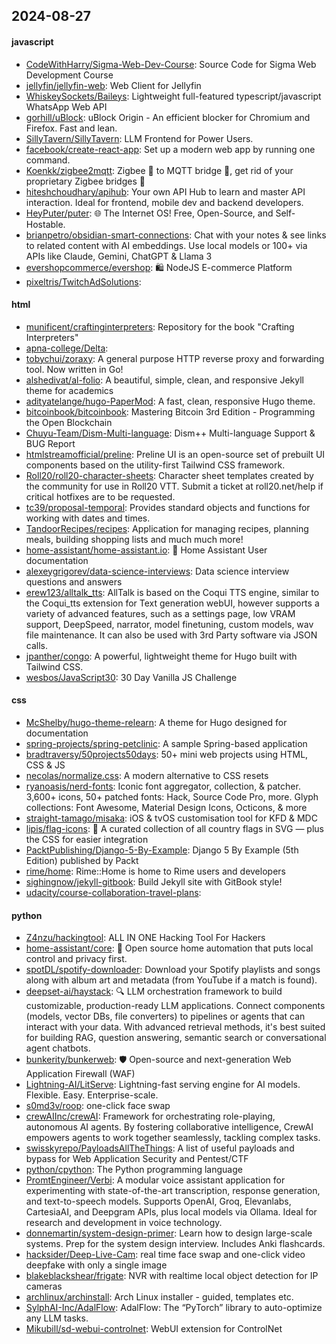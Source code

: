 ## 2024-08-27

#### javascript
* [CodeWithHarry/Sigma-Web-Dev-Course](https://github.com/CodeWithHarry/Sigma-Web-Dev-Course): Source Code for Sigma Web Development Course
* [jellyfin/jellyfin-web](https://github.com/jellyfin/jellyfin-web): Web Client for Jellyfin
* [WhiskeySockets/Baileys](https://github.com/WhiskeySockets/Baileys): Lightweight full-featured typescript/javascript WhatsApp Web API
* [gorhill/uBlock](https://github.com/gorhill/uBlock): uBlock Origin - An efficient blocker for Chromium and Firefox. Fast and lean.
* [SillyTavern/SillyTavern](https://github.com/SillyTavern/SillyTavern): LLM Frontend for Power Users.
* [facebook/create-react-app](https://github.com/facebook/create-react-app): Set up a modern web app by running one command.
* [Koenkk/zigbee2mqtt](https://github.com/Koenkk/zigbee2mqtt): Zigbee 🐝 to MQTT bridge 🌉, get rid of your proprietary Zigbee bridges 🔨
* [hiteshchoudhary/apihub](https://github.com/hiteshchoudhary/apihub): Your own API Hub to learn and master API interaction. Ideal for frontend, mobile dev and backend developers.
* [HeyPuter/puter](https://github.com/HeyPuter/puter): 🌐 The Internet OS! Free, Open-Source, and Self-Hostable.
* [brianpetro/obsidian-smart-connections](https://github.com/brianpetro/obsidian-smart-connections): Chat with your notes & see links to related content with AI embeddings. Use local models or 100+ via APIs like Claude, Gemini, ChatGPT & Llama 3
* [evershopcommerce/evershop](https://github.com/evershopcommerce/evershop): 🛍️ NodeJS E-commerce Platform
* [pixeltris/TwitchAdSolutions](https://github.com/pixeltris/TwitchAdSolutions): 

#### html
* [munificent/craftinginterpreters](https://github.com/munificent/craftinginterpreters): Repository for the book "Crafting Interpreters"
* [apna-college/Delta](https://github.com/apna-college/Delta): 
* [tobychui/zoraxy](https://github.com/tobychui/zoraxy): A general purpose HTTP reverse proxy and forwarding tool. Now written in Go!
* [alshedivat/al-folio](https://github.com/alshedivat/al-folio): A beautiful, simple, clean, and responsive Jekyll theme for academics
* [adityatelange/hugo-PaperMod](https://github.com/adityatelange/hugo-PaperMod): A fast, clean, responsive Hugo theme.
* [bitcoinbook/bitcoinbook](https://github.com/bitcoinbook/bitcoinbook): Mastering Bitcoin 3rd Edition - Programming the Open Blockchain
* [Chuyu-Team/Dism-Multi-language](https://github.com/Chuyu-Team/Dism-Multi-language): Dism++ Multi-language Support & BUG Report
* [htmlstreamofficial/preline](https://github.com/htmlstreamofficial/preline): Preline UI is an open-source set of prebuilt UI components based on the utility-first Tailwind CSS framework.
* [Roll20/roll20-character-sheets](https://github.com/Roll20/roll20-character-sheets): Character sheet templates created by the community for use in Roll20 VTT. Submit a ticket at roll20.net/help if critical hotfixes are to be requested.
* [tc39/proposal-temporal](https://github.com/tc39/proposal-temporal): Provides standard objects and functions for working with dates and times.
* [TandoorRecipes/recipes](https://github.com/TandoorRecipes/recipes): Application for managing recipes, planning meals, building shopping lists and much much more!
* [home-assistant/home-assistant.io](https://github.com/home-assistant/home-assistant.io): 📘 Home Assistant User documentation
* [alexeygrigorev/data-science-interviews](https://github.com/alexeygrigorev/data-science-interviews): Data science interview questions and answers
* [erew123/alltalk_tts](https://github.com/erew123/alltalk_tts): AllTalk is based on the Coqui TTS engine, similar to the Coqui_tts extension for Text generation webUI, however supports a variety of advanced features, such as a settings page, low VRAM support, DeepSpeed, narrator, model finetuning, custom models, wav file maintenance. It can also be used with 3rd Party software via JSON calls.
* [jpanther/congo](https://github.com/jpanther/congo): A powerful, lightweight theme for Hugo built with Tailwind CSS.
* [wesbos/JavaScript30](https://github.com/wesbos/JavaScript30): 30 Day Vanilla JS Challenge

#### css
* [McShelby/hugo-theme-relearn](https://github.com/McShelby/hugo-theme-relearn): A theme for Hugo designed for documentation
* [spring-projects/spring-petclinic](https://github.com/spring-projects/spring-petclinic): A sample Spring-based application
* [bradtraversy/50projects50days](https://github.com/bradtraversy/50projects50days): 50+ mini web projects using HTML, CSS & JS
* [necolas/normalize.css](https://github.com/necolas/normalize.css): A modern alternative to CSS resets
* [ryanoasis/nerd-fonts](https://github.com/ryanoasis/nerd-fonts): Iconic font aggregator, collection, & patcher. 3,600+ icons, 50+ patched fonts: Hack, Source Code Pro, more. Glyph collections: Font Awesome, Material Design Icons, Octicons, & more
* [straight-tamago/misaka](https://github.com/straight-tamago/misaka): iOS & tvOS customisation tool for KFD & MDC
* [lipis/flag-icons](https://github.com/lipis/flag-icons): 🎏 A curated collection of all country flags in SVG — plus the CSS for easier integration
* [PacktPublishing/Django-5-By-Example](https://github.com/PacktPublishing/Django-5-By-Example): Django 5 By Example (5th Edition) published by Packt
* [rime/home](https://github.com/rime/home): Rime::Home is home to Rime users and developers
* [sighingnow/jekyll-gitbook](https://github.com/sighingnow/jekyll-gitbook): Build Jekyll site with GitBook style!
* [udacity/course-collaboration-travel-plans](https://github.com/udacity/course-collaboration-travel-plans): 

#### python
* [Z4nzu/hackingtool](https://github.com/Z4nzu/hackingtool): ALL IN ONE Hacking Tool For Hackers
* [home-assistant/core](https://github.com/home-assistant/core): 🏡 Open source home automation that puts local control and privacy first.
* [spotDL/spotify-downloader](https://github.com/spotDL/spotify-downloader): Download your Spotify playlists and songs along with album art and metadata (from YouTube if a match is found).
* [deepset-ai/haystack](https://github.com/deepset-ai/haystack): 🔍 LLM orchestration framework to build customizable, production-ready LLM applications. Connect components (models, vector DBs, file converters) to pipelines or agents that can interact with your data. With advanced retrieval methods, it's best suited for building RAG, question answering, semantic search or conversational agent chatbots.
* [bunkerity/bunkerweb](https://github.com/bunkerity/bunkerweb): 🛡️ Open-source and next-generation Web Application Firewall (WAF)
* [Lightning-AI/LitServe](https://github.com/Lightning-AI/LitServe): Lightning-fast serving engine for AI models. Flexible. Easy. Enterprise-scale.
* [s0md3v/roop](https://github.com/s0md3v/roop): one-click face swap
* [crewAIInc/crewAI](https://github.com/crewAIInc/crewAI): Framework for orchestrating role-playing, autonomous AI agents. By fostering collaborative intelligence, CrewAI empowers agents to work together seamlessly, tackling complex tasks.
* [swisskyrepo/PayloadsAllTheThings](https://github.com/swisskyrepo/PayloadsAllTheThings): A list of useful payloads and bypass for Web Application Security and Pentest/CTF
* [python/cpython](https://github.com/python/cpython): The Python programming language
* [PromtEngineer/Verbi](https://github.com/PromtEngineer/Verbi): A modular voice assistant application for experimenting with state-of-the-art transcription, response generation, and text-to-speech models. Supports OpenAI, Groq, Elevanlabs, CartesiaAI, and Deepgram APIs, plus local models via Ollama. Ideal for research and development in voice technology.
* [donnemartin/system-design-primer](https://github.com/donnemartin/system-design-primer): Learn how to design large-scale systems. Prep for the system design interview. Includes Anki flashcards.
* [hacksider/Deep-Live-Cam](https://github.com/hacksider/Deep-Live-Cam): real time face swap and one-click video deepfake with only a single image
* [blakeblackshear/frigate](https://github.com/blakeblackshear/frigate): NVR with realtime local object detection for IP cameras
* [archlinux/archinstall](https://github.com/archlinux/archinstall): Arch Linux installer - guided, templates etc.
* [SylphAI-Inc/AdalFlow](https://github.com/SylphAI-Inc/AdalFlow): AdalFlow: The “PyTorch” library to auto-optimize any LLM tasks.
* [Mikubill/sd-webui-controlnet](https://github.com/Mikubill/sd-webui-controlnet): WebUI extension for ControlNet
